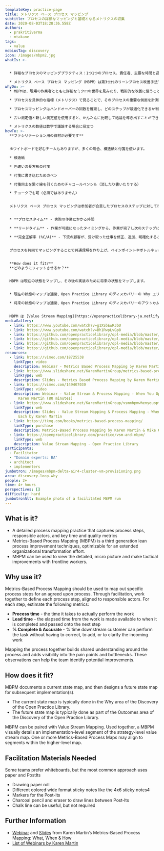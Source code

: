 ```yaml
---
templateKey: practice-page
title: メトリクス ベース プロセス マッピング
subtitle: プロセスの詳細なマッピングと基礎となるメトリクスの収集
date: 2020-08-03T18:28:36.558Z
authors:
  - prakritiverma
  - mtakane
tags:
  - value
mobiusTag: discovery
icon: /images/mbpm2.jpg
whatIs: >-
  

  * 詳細なプロセスのマッピングプラクティス：1つ1つのプロセス、責任者、主要な時間と品質のメトリクスをとらえる

  * メトリクス ベース プロセス マッピング（MBPM）は第3世代のリーンプロセス改善手法で、組織改革の取り組みに最適化することができる
whyDo: >-
  * MBPMは、現場の作業者とともに詳細なミクロの世界を見みたり、戦術的な改善に使うことができる

  * プロセスを具体的な指標（メトリクス）で見ることで、そのプロセスの重要な側面を計測することができる

  * プロセスマッピングはハンドオーバーの回数を確認し、どのステップが最適化できるか判断するのに役立つ

  * 古い測定値と新しい測定値を使用すると、かんたんに比較して結論を導き出すことができる

  * メトリクスの数値は数字で議論する場合に役立つ
howTo: >-
  **ファシリテーション用の資材が必要です**


  ホワイトボードを好むチームもありますが、多くの場合、模造紙と付箋を使います。

  * 模造紙

  * 色違いの長方形の付箋

  * 付箋に書き込むためのペン

  * 付箋同士を繋ぐ線を引くためのチャコールペンシル（消したり書いたりする）

  * チョークでも可（必須ではありません）


  メトリクス ベース プロセス マッピングは参加者が合意したプロセスのステップに対して行います。ファシリテーションを通じて、各プロセスのステップを責任者に合わせて定義します。各ステップに対して、以下のメトリクスを見積もります。


  * **プロセスタイム** - 実際の作業にかかる時間

  * **リードタイム** - 作業が可能になったタイミングから、作業が完了し次のステップに移るまでの時間

  * **完全正解率 (%C/A)** - 下流の顧客が、受け取った仕事を修正、追加、明確化することなくタスクを実行できる割合


  プロセスを共同でマッピングすることで共通理解を作り上げ、ペインポイントやボトルネックを可視化することができます。これらの観察によって、チームは潜在的な改善ポイントを特定することができます。


  **How does it fit?**
  **どのようにフィットさせるか？**


  MBPM は現在の状態をマップし、その後の実装のために将来の状態をマップします。


  * 現在の状態のマップは通常、Open Practice Library のディスカバリーの Why エリアで行われる

  * 将来の状態のマップは通常、Open Practice Library のディスカバリーのアウトカムのエリアで行われる


  MBPM は [Value Stream Mapping](https://openpracticelibrary-ja.netlify.app/practice/vsm-and-mbpm/)と組み合わせることができます。MBPM と併用することで、戦略レベルのバリューストリームマップの実装レベルのセグメントを視覚的に詳細化することができます。1つまたは複数のメトリクス ベース プロセス マップが、上位のマップ内のセグメントと整合することもある。
mediaGallery:
  - link: https://www.youtube.com/watch?v=g1XSbEwR3bU
  - link: https://www.youtube.com/watch?v=Bh1RwpLvGp8
  - link: https://github.com/openpracticelibrary/opl-media/blob/master/MBPM2.jpg?raw=true
  - link: https://github.com/openpracticelibrary/opl-media/blob/master/MBPM.JPG?raw=true
  - link: https://github.com/openpracticelibrary/opl-media/blob/master/MBPM3.jpg?raw=true
  - link: https://github.com/openpracticelibrary/opl-media/blob/master/MBPM5.png?raw=true
resources:
  - link: https://vimeo.com/18725538
    linkType: video
    description: Webinar - Metrics Based Process Mapping by Karen Martin (60 minutes)
  - link: https://www.slideshare.net/KarenMartinGroup/metrics-based-process-mapping
    linkType: web
    description: Slides - Metrics Based Process Mapping by Karen Martin
  - link: https://vimeo.com/149407030
    linkType: video
    description: Webinar - Value Stream & Process Mapping - When You Opt For Each by
      Karen Martin (80 minutes)
  - link: https://www.slideshare.net/KarenMartinGroup/vsmmbpmwhenyouoptforeach
    linkType: web
    description: Slides - Value Stream Mapping & Process Mapping - When You Opt For
      Each by Karen Martin
  - link: https://tkmg.com/books/metrics-based-process-mapping/
    linkType: purchase
    description: Metrics-Based Process Mapping by Karen Martin & Mike Osterling
  - link: https://openpracticelibrary.com/practice/vsm-and-mbpm/
    linkType: web
    description: Value Stream Mapping - Open Practice Library
participants:
  - Facilitator
  - "Domain experts: BA"
  - architect
  - implementers
jumbotron: /images/mbpm-delta-air4-cluster-vm-provisioning.png
area: discovery-loop-why
people: 2+
time: 4+ hours
perspectives: []
difficulty: hard
jumbotronAlt: Example photo of a facilitated MBPM run
---
```

## What is it?

* A detailed process mapping practice that captures process steps, responsible actors, and key time and quality metrics
* Metrics-Based Process Mapping (MBPM) is a third generation lean process improvement techniques, optimizable for an extended organizational transformation effort.
* MBPM can be used to view the detailed, micro picture and make tactical improvements with frontline workers.

## Why use it?

Metrics-Based Process Mapping should be used to map out specific process steps for an agreed upon process.  Through facilitation, work together to define each process step, aligned to responsible actors.  For each step, estimate the following metrics:

* **Process time** - the time it takes to actually perform the work
* **Lead time** - the elapsed time from the work is made available to when it is completed and passed onto the next step
* **% Complete & Accurate** - % time downstream customer can perform the task without having to correct, to add, or to clarify the incoming work

Mapping the process together builds shared understanding around the process and adds visibility into the pain points and bottlenecks.  These observations can help the team identify potential improvements.

## How does it fit?

MBPM documents a current state map, and then designs a future state map for subsequent implementation(s).

* The current state map is typically done in the Why area of the Discovery of the Open Practice Library.
* The future state map is typically done as part of the Outcomes area of the Discovery of the Open Practice Library.

MBPM can be paired with Value Stream Mapping. Used together, a MBPM visually details an implementation-level segment of the strategy-level value stream map.  One or more Metrics-Based Process Maps may align to  segments within the higher-level map.

## Facilitation Materials Needed

Some teams prefer whiteboards, but the most common approach uses paper and PostIts

* Drawing paper roll
* Different colored wide format sticky notes like the 4x6 sticky notes4
* Markers for the Post-Its
* Charcoal pencil and eraser to draw lines between Post-Its
* Chalk line can be useful, but not required

## Further Information

* [Webinar](https://vimeo.com/54601924) and [Slides](https://www.slideshare.net/KarenMartinGroup/metricsbased-process-mapping-what-when-how) from Karen Martin’s Metrics-Based Process Mapping: What, When & How
* [List of Webinars by Karen Martin](https://www.ksmartin.com/webinar/metrics-based-process-mapping/)

